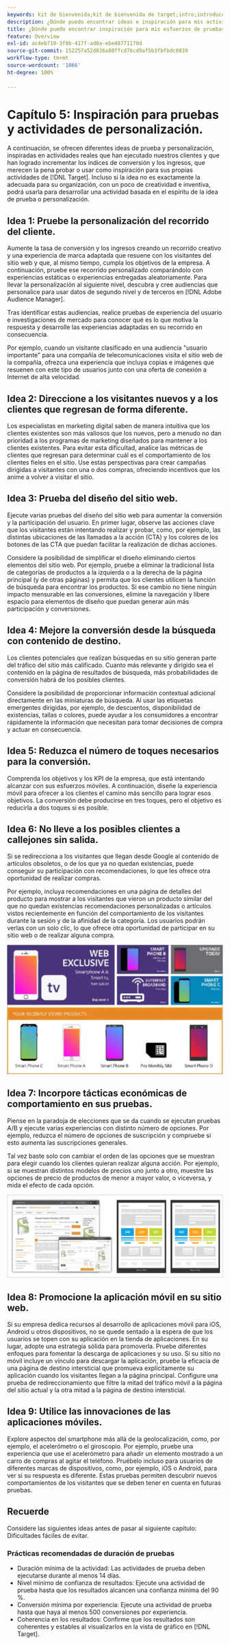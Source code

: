 ```yaml
---
keywords: kit de bienvenida;kit de bienvenida de target;intro;introducción;introducción a
description: ¿Dónde puedo encontrar ideas e inspiración para mis actividades de prueba y personalización con Adobe Target?
title: ¿Dónde puedo encontrar inspiración para mis esfuerzos de pruebas y personalización?
feature: Overview
exl-id: ac4eb710-3f8b-417f-ad8a-ebe48771170d
source-git-commit: 152257a52d836a88ffcd76cd9af5b3fbfbdc0839
workflow-type: tm+mt
source-wordcount: '1066'
ht-degree: 100%

---
```


# Capítulo 5: Inspiración para pruebas y actividades de personalización.

A continuación, se ofrecen diferentes ideas de prueba y personalización, inspiradas en actividades reales que han ejecutado nuestros clientes y que han logrado incrementar los índices de conversión y los ingresos, que merecen la pena probar o usar como inspiración para sus propias actividades de [!DNL Target]. Incluso si la idea no es exactamente la adecuada para su organización, con un poco de creatividad e inventiva, podrá usarla para desarrollar una actividad basada en el espíritu de la idea de prueba o personalización.

## Idea 1: Pruebe la personalización del recorrido del cliente.

Aumente la tasa de conversión y los ingresos creando un recorrido creativo y una experiencia de marca adaptada que resuene con los visitantes del sitio web y que, al mismo tiempo, cumpla los objetivos de la empresa. A continuación, pruebe ese recorrido personalizado comparándolo con experiencias estáticas o experiencias entregadas aleatoriamente. Para llevar la personalización al siguiente nivel, descubra y cree audiencias que personalice para usar datos de segundo nivel y de terceros en [!DNL Adobe Audience Manager].

Tras identificar estas audiencias, realice pruebas de experiencia del usuario e investigaciones de mercado para conocer qué es lo que motiva la respuesta y desarrolle las experiencias adaptadas en su recorrido en consecuencia.

Por ejemplo, cuando un visitante clasificado en una audiencia &quot;usuario importante&quot; para una compañía de telecomunicaciones visita el sitio web de la compañía, ofrezca una experiencia que incluya copias e imágenes que resuenen con este tipo de usuarios junto con una oferta de conexión a Internet de alta velocidad.

## Idea 2: Direccione a los visitantes nuevos y a los clientes que regresan de forma diferente.

Los especialistas en marketing digital saben de manera intuitiva que los clientes existentes son más valiosos que los nuevos, pero a menudo no dan prioridad a los programas de marketing diseñados para mantener a los clientes existentes. Para evitar esta dificultad, analice las métricas de clientes que regresan para determinar cuál es el comportamiento de los clientes fieles en el sitio. Use estas perspectivas para crear campañas dirigidas a visitantes con una o dos compras, ofreciendo incentivos que los anime a volver a visitar el sitio.

## Idea 3: Prueba del diseño del sitio web.

Ejecute varias pruebas del diseño del sitio web para aumentar la conversión y la participación del usuario. En primer lugar, observe las acciones clave que los visitantes están intentando realizar y probar, como, por ejemplo, las distintas ubicaciones de las llamadas a la acción (CTA) y los colores de los botones de las CTA que puedan facilitar la realización de dichas acciones.

Considere la posibilidad de simplificar el diseño eliminando ciertos elementos del sitio web. Por ejemplo, pruebe a eliminar la tradicional lista de categorías de productos a la izquierda o a la derecha de la página principal (y de otras páginas) y permita que los clientes utilicen la función de búsqueda para encontrar los productos. Si ese cambio no tiene ningún impacto mensurable en las conversiones, elimine la navegación y libere espacio para elementos de diseño que puedan generar aún más participación y conversiones.

## Idea 4: Mejore la conversión desde la búsqueda con contenido de destino.

Los clientes potenciales que realizan búsquedas en su sitio generan parte del tráfico del sitio más calificado. Cuanto más relevante y dirigido sea el contenido en la página de resultados de búsqueda, más probabilidades de conversión habrá de los posibles clientes.

Considere la posibilidad de proporcionar información contextual adicional directamente en las miniaturas de búsqueda. Al usar las etiquetas emergentes dirigidas, por ejemplo, de descuentos, disponibilidad de existencias, tallas o colores, puede ayudar a los consumidores a encontrar rápidamente la información que necesitan para tomar decisiones de compra y actuar en consecuencia.

## Idea 5: Reduzca el número de toques necesarios para la conversión.

Comprenda los objetivos y los KPI de la empresa, que está intentando alcanzar con sus esfuerzos móviles. A continuación, diseñe la experiencia móvil para ofrecer a los clientes el camino más sencillo para lograr esos objetivos. La conversión debe producirse en tres toques, pero el objetivo es reducirla a dos toques si es posible.

## Idea 6: No lleve a los posibles clientes a callejones sin salida.

Si se redirecciona a los visitantes que llegan desde Google al contenido de artículos obsoletos, o de los que ya no quedan existencias, puede conseguir su participación con recomendaciones, lo que les ofrece otra oportunidad de realizar compras.

Por ejemplo, incluya recomendaciones en una página de detalles del producto para mostrar a los visitantes que vieron un producto similar del que no quedan existencias recomendaciones personalizadas o artículos vistos recientemente en función del comportamiento de los visitantes durante la sesión y de la afinidad de la categoría. Los usuarios podrán verlas con un solo clic, lo que ofrece otra oportunidad de participar en su sitio web o de realizar alguna compra.

![Ilustración de Recommendations](/help/main/c-intro/assets/recs-illustration.png)

## Idea 7: Incorpore tácticas económicas de comportamiento en sus pruebas.

Piense en la paradoja de elecciones que se da cuando se ejecutan pruebas A/B y ejecute varias experiencias con distinto número de opciones. Por ejemplo, reduzca el número de opciones de suscripción y compruebe si esto aumenta las suscripciones generales.

Tal vez baste solo con cambiar el orden de las opciones que se muestran para elegir cuando los clientes quieran realizar alguna acción. Por ejemplo, si se muestran distintos modelos de precios uno junto a otro, muestre las opciones de precio de productos de menor a mayor valor, o viceversa, y mida el efecto de cada opción.

![Ilustración de tácticas de comportamiento](/help/main/c-intro/assets/behavioral.png)

## Idea 8: Promocione la aplicación móvil en su sitio web.

Si su empresa dedica recursos al desarrollo de aplicaciones móvil para iOS, Android u otros dispositivos, no se quede sentado a la espera de que los usuarios se topen con su aplicación en la tienda de aplicaciones. En su lugar, adopte una estrategia sólida para promoverla. Pruebe diferentes enfoques para fomentar la descarga de aplicaciones y su uso. Si su sitio no móvil incluye un vínculo para descargar la aplicación, pruebe la eficacia de una página de destino intersticial que promueva explícitamente su aplicación cuando los visitantes llegan a la página principal. Configure una prueba de redireccionamiento que filtre la mitad del tráfico móvil a la página del sitio actual y la otra mitad a la página de destino intersticial.

## Idea 9: Utilice las innovaciones de las aplicaciones móviles.

Explore aspectos del smartphone más allá de la geolocalización, como, por ejemplo, el acelerómetro o el giroscopio. Por ejemplo, pruebe una experiencia que use el acelerómetro para añadir un elemento mostrado a un carro de compras al agitar el teléfono. Pruébelo incluso para usuarios de diferentes marcas de dispositivos, como, por ejemplo, iOS o Android, para ver si su respuesta es diferente. Estas pruebas permiten descubrir nuevos comportamientos de los visitantes que se deben tener en cuenta en futuras pruebas.

## Recuerde

Considere las siguientes ideas antes de pasar al siguiente capítulo: Dificultades fáciles de evitar.

### Prácticas recomendadas de duración de pruebas

* Duración mínima de la actividad: Las actividades de prueba deben ejecutarse durante al menos 14 días.
* Nivel mínimo de confianza de resultados: Ejecute una actividad de prueba hasta que los resultados alcancen una confianza mínima del 90 %.
* Conversión mínima por experiencia: Ejecute una actividad de prueba hasta que haya al menos 500 conversiones por experiencia.
* Coherencia en los resultados: Confirme que los resultados son coherentes y estables al visualizarlos en la vista de gráfico en [!DNL Target].
